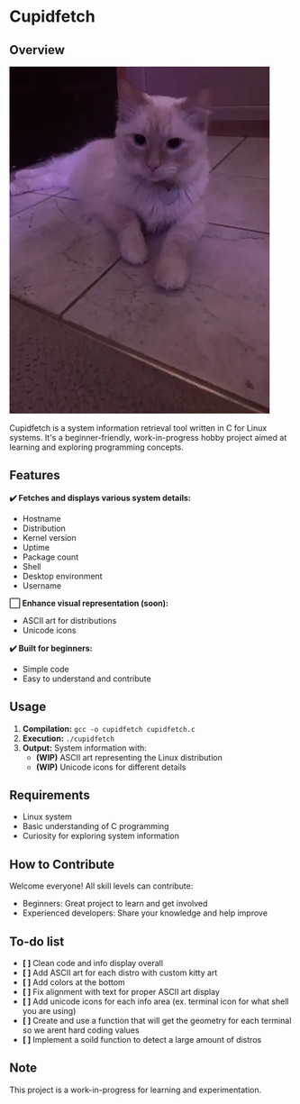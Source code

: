 # Cupidfetch

## Overview

![cupid](images/cupid.png)

Cupidfetch is a system information retrieval tool written in C for Linux systems. It's a beginner-friendly, work-in-progress hobby project aimed at learning and exploring programming concepts.

## Features

**✔️ Fetches and displays various system details:**

* Hostname
* Distribution
* Kernel version
* Uptime
* Package count
* Shell
* Desktop environment
* Username

**⬜ Enhance visual representation (soon):**

* ASCII art for distributions
* Unicode icons

**✔️ Built for beginners:**

* Simple code
* Easy to understand and contribute

## Usage

1. **Compilation:** `gcc -o cupidfetch cupidfetch.c`
2. **Execution:** `./cupidfetch`
3. **Output:** System information with:
    * **(WIP)** ASCII art representing the Linux distribution
    * **(WIP)** Unicode icons for different details

## Requirements

* Linux system
* Basic understanding of C programming
* Curiosity for exploring system information

## How to Contribute

Welcome everyone! All skill levels can contribute:

* Beginners: Great project to learn and get involved
* Experienced developers: Share your knowledge and help improve

## To-do list

* **[ ]** Clean code and info display overall
* **[ ]** Add ASCII art for each distro with custom kitty art
* **[ ]** Add colors at the bottom
* **[ ]** Fix alignment with text for proper ASCII art display
* **[ ]** Add unicode icons for each info area (ex. terminal icon for what shell you are using)
* **[ ]** Create and use a function that will get the geometry for each terminal so we arent hard coding values
* **[ ]** Implement a soild function to detect a large amount of distros

## Note

This project is a work-in-progress for learning and experimentation.
